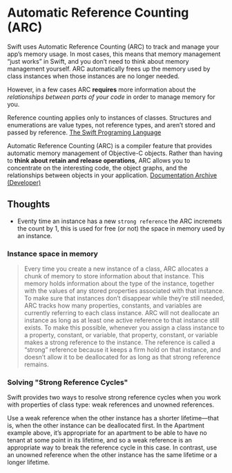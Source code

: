 # Automatic Reference Counting (ARC)

Swift uses Automatic Reference Counting (ARC) to track and manage your app’s memory usage. In most cases, this means that memory management “just works” in Swift, and you don’t need to think about memory management yourself. ARC automatically frees up the memory used by class instances when those instances are no longer needed.

However, in a few cases ARC **requires** more information about the *relationships between parts of your code* in order to manage memory for you. 

Reference counting applies only to instances of classes. Structures and enumerations are value types, not reference types, and aren’t stored and passed by reference.
[The Swift Programing Language](https://docs.swift.org/swift-book/LanguageGuide/AutomaticReferenceCounting.html)

Automatic Reference Counting (ARC) is a compiler feature that provides automatic memory management of Objective-C objects. Rather than having to **think about retain and release operations**, ARC allows you to concentrate on the interesting code, the object graphs, and the relationships between objects in your application. [Documentation Archive (Developer)](https://developer.apple.com/library/archive/releasenotes/ObjectiveC/RN-TransitioningToARC/Introduction/Introduction.html)

## Thoughts

- Eventy time an instance has a new `strong reference` the ARC incremets the count by 1, this is used for free (or not) the space in memory used by an instance. 

### Instance space in memory
> Every time you create a new instance of a class, ARC allocates a chunk of memory to store information about that instance. This memory holds information about the type of the instance, together with the values of any stored properties associated with that instance.
To make sure that instances don’t disappear while they’re still needed, ARC tracks how many properties, constants, and variables are currently referring to each class instance. ARC will not deallocate an instance as long as at least one active reference to that instance still exists.
To make this possible, whenever you assign a class instance to a property, constant, or variable, that property, constant, or variable makes a strong reference to the instance. The reference is called a “strong” reference because it keeps a firm hold on that instance, and doesn’t allow it to be deallocated for as long as that strong reference remains.

### Solving "Strong Reference Cycles"

Swift provides two ways to resolve strong reference cycles when you work with properties of class type: weak references and unowned references.

Use a weak reference when the other instance has a shorter lifetime—that is, when the other instance can be deallocated first. In the Apartment example above, it’s appropriate for an apartment to be able to have no tenant at some point in its lifetime, and so a weak reference is an appropriate way to break the reference cycle in this case. In contrast, use an unowned reference when the other instance has the same lifetime or a longer lifetime.
